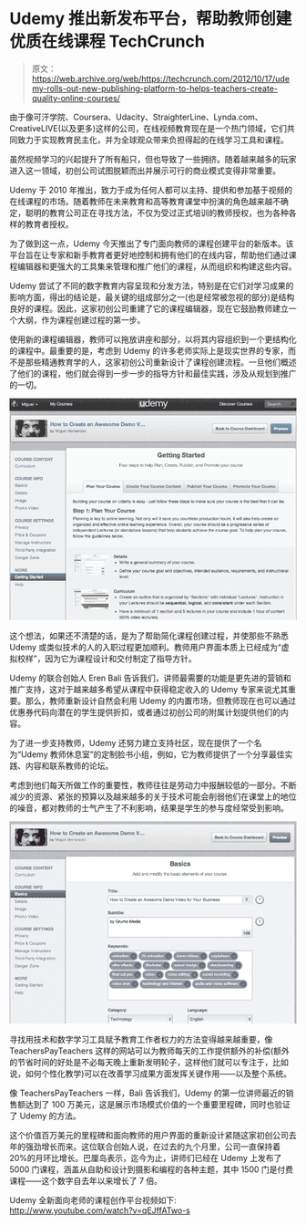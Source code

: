 # Udemy 推出新发布平台，帮助教师创建优质在线课程 TechCrunch

> 原文：<https://web.archive.org/web/https://techcrunch.com/2012/10/17/udemy-rolls-out-new-publishing-platform-to-helps-teachers-create-quality-online-courses/>

由于像可汗学院、Coursera、Udacity、StraighterLine、Lynda.com、CreativeLIVE(以及更多)这样的公司，在线视频教育现在是一个热门领域，它们共同致力于实现教育民主化，并为全球观众带来负担得起的在线学习工具和课程。

虽然视频学习的兴起提升了所有船只，但也导致了一些拥挤。随着越来越多的玩家进入这一领域，初创公司试图脱颖而出并展示可行的商业模式变得非常重要。

Udemy 于 2010 年推出，致力于成为任何人都可以主持、提供和参加基于视频的在线课程的市场。随着教师在未来教育和高等教育课堂中扮演的角色越来越不确定，聪明的教育公司正在寻找方法，不仅为受过正式培训的教师授权，也为各种各样的教育者授权。

为了做到这一点，Udemy 今天推出了专门面向教师的课程创建平台的新版本。该平台旨在让专家和新手教育者更好地控制和拥有他们的在线内容，帮助他们通过课程编辑器和更强大的工具集来管理和推广他们的课程，从而组织和构建这些内容。

Udemy 尝试了不同的数字教育内容呈现和分发方法，特别是在它们对学习成果的影响方面，得出的结论是，最关键的组成部分之一(也是经常被忽视的部分)是结构良好的课程。因此，这家初创公司重建了它的课程编辑器，现在它鼓励教师建立一个大纲，作为课程创建过程的第一步。

使用新的课程编辑器，教师可以拖放讲座和部分，以将其内容组织到一个更结构化的课程中。最重要的是，考虑到 Udemy 的许多老师实际上是现实世界的专家，而不是那些精通教育学的人，这家初创公司重新设计了课程创建流程。一旦他们概述了他们的课程，他们就会得到一步一步的指导方针和最佳实践，涉及从规划到推广的一切。

[![](img/846c48bfd03a8e67f022a66f20962743.png "Screen shot 2012-10-17 at 4.01.49 AM")](https://web.archive.org/web/20221208005753/https://beta.techcrunch.com/wp-content/uploads/2012/10/screen-shot-2012-10-17-at-4-01-49-am.png)

这个想法，如果还不清楚的话，是为了帮助简化课程创建过程，并使那些不熟悉 Udemy 或类似技术的人的入职过程更加顺利。教师用户界面本质上已经成为“虚拟校样”，因为它为课程设计和交付制定了指导方针。

Udemy 的联合创始人 Eren Bali 告诉我们，讲师最需要的功能是更先进的营销和推广支持，这对于越来越多希望从课程中获得稳定收入的 Udemy 专家来说尤其重要。那么，教师重新设计自然会利用 Udemy 的内置市场，但教师现在也可以通过优惠券代码向潜在的学生提供折扣，或者通过初创公司的附属计划提供他们的内容。

为了进一步支持教师，Udemy 还努力建立支持社区，现在提供了一个名为“Udemy 教师休息室”的定制脸书小组，例如，它为教师提供了一个分享最佳实践、内容和联系教师的论坛。

考虑到他们每天所做工作的重要性，教师往往是劳动力中报酬较低的一部分。不断减少的资源、紧张的预算以及越来越多的关于技术可能会削弱他们在课堂上的地位的噪音，都对教师的士气产生了不利影响，结果是学生的参与度经常受到影响。

[![](img/70a2a6646efd134ba0e7da387bc82503.png "Screen shot 2012-10-17 at 4.02.07 AM")](https://web.archive.org/web/20221208005753/https://beta.techcrunch.com/wp-content/uploads/2012/10/screen-shot-2012-10-17-at-4-02-07-am.png)

寻找用技术和数字学习工具赋予教育工作者权力的方法变得越来越重要，像 TeachersPayTeachers 这样的网站可以为教师每天的工作提供额外的补偿(额外的节省时间的好处是不必每天晚上重新发明轮子，这样他们就可以专注于，比如说，如何个性化教学)可以在改善学习成果方面发挥关键作用——以及整个系统。

像 TeachersPayTeachers 一样，Bali 告诉我们，Udemy 的第一位讲师最近的销售额达到了 100 万美元，这是展示市场模式价值的一个重要里程碑，同时也验证了 Udemy 的方法。

这个价值百万美元的里程碑和面向教师的用户界面的重新设计紧随这家初创公司去年的强劲增长而来。这位联合创始人说，在过去的九个月里，公司一直保持着 20%的月环比增长。巴厘岛表示，迄今为止，讲师们已经在 Udemy 上发布了 5000 门课程，涵盖从自助和设计到摄影和编程的各种主题，其中 1500 门是付费课程——这个数字自去年以来增长了 7 倍。

Udemy 全新面向老师的课程创作平台视频如下:
http://www.youtube.com/watch?v=qEJffATwo-s